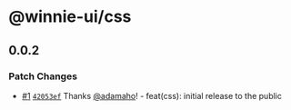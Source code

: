 # @winnie-ui/css

## 0.0.2

### Patch Changes

- [#1](https://github.com/adamaho/winnie-ui/pull/1) [`42053ef`](https://github.com/adamaho/winnie-ui/commit/42053ef3b90128354d9ad2c36422d11f5e2967a9) Thanks [@adamaho](https://github.com/adamaho)! - feat(css): initial release to the public
